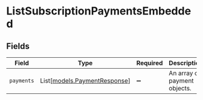# ListSubscriptionPaymentsEmbedded


## Fields

| Field                                                        | Type                                                         | Required                                                     | Description                                                  |
| ------------------------------------------------------------ | ------------------------------------------------------------ | ------------------------------------------------------------ | ------------------------------------------------------------ |
| `payments`                                                   | List[[models.PaymentResponse](../models/paymentresponse.md)] | :heavy_minus_sign:                                           | An array of payment objects.                                 |